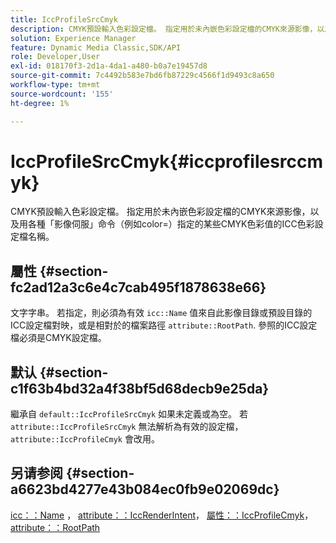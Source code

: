 ```yaml
---
title: IccProfileSrcCmyk
description: CMYK預設輸入色彩設定檔。 指定用於未內嵌色彩設定檔的CMYK來源影像，以及用各種「影像伺服」命令（例如color=）指定的某些CMYK色彩值的ICC色彩設定檔名稱。
solution: Experience Manager
feature: Dynamic Media Classic,SDK/API
role: Developer,User
exl-id: 018170f3-2d1a-4da1-a480-b0a7e19457d8
source-git-commit: 7c4492b583e7bd6fb87229c4566f1d9493c8a650
workflow-type: tm+mt
source-wordcount: '155'
ht-degree: 1%

---
```


# IccProfileSrcCmyk{#iccprofilesrccmyk}

CMYK預設輸入色彩設定檔。 指定用於未內嵌色彩設定檔的CMYK來源影像，以及用各種「影像伺服」命令（例如color=）指定的某些CMYK色彩值的ICC色彩設定檔名稱。

## 屬性 {#section-fc2ad12a3c6e4c7cab495f1878638e66}

文字字串。 若指定，則必須為有效 `icc::Name` 值來自此影像目錄或預設目錄的ICC設定檔對映，或是相對於的檔案路徑 `attribute::RootPath`. 參照的ICC設定檔必須是CMYK設定檔。

## 默认 {#section-c1f63b4bd32a4f38bf5d68decb9e25da}

繼承自 `default::IccProfileSrcCmyk` 如果未定義或為空。 若 `attribute::IccProfileSrcCmyk` 無法解析為有效的設定檔， `attribute::IccProfileCmyk` 會改用。

## 另请参阅 {#section-a6623bd4277e43b084ec0fb9e02069dc}

[icc：：Name](../../../../../is-api/image-catalog/image-serving-api-ref/c-image-catalog-reference/c-icc-profile-map-reference/r-name-icc.md#reference-9e7d3c8e35434981a3dfac66b8946cbe) ， [attribute：：IccRenderIntent](../../../../../is-api/image-catalog/image-serving-api-ref/c-image-catalog-reference/c-attributes-reference/r-iccrenderintent.md#reference-012f207f28bd4406a5368d23ed95a51f)， [屬性：：IccProfileCmyk](../../../../../is-api/image-catalog/image-serving-api-ref/c-image-catalog-reference/c-attributes-reference/r-iccprofilecmyk.md#reference-db89f9dac33e447cadb359ec1ba27ee0)， [attribute：：RootPath](../../../../../is-api/image-catalog/image-serving-api-ref/c-image-catalog-reference/c-attributes-reference/r-rootpath.md#reference-17d57e5967be403b8408fa7214017494)
